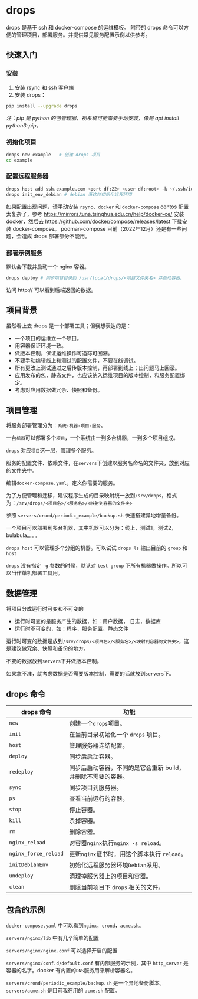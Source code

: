 # drops
drops 是基于 ssh 和 docker-compose 的运维模板。
附带的 drops 命令可以方便的管理项目，部署服务。并提供常见服务配置示例以供参考。

## 快速入门

### 安装

1. 安装 rsync 和 ssh 客户端
2. 安装 drops：

``` sh
pip install --upgrade drops
```

*注：pip 是 python 的包管理器，视系统可能需要手动安装，像是 apt install python3-pip。*

### 初始化项目

```sh
drops new example	# 创建 drops 项目
cd example
```

### 配置远程服务器

```sh
drops host add ssh.example.com <port df:22> <user df:root> -k ~/.ssh/id_ed25519 # 配置一个服务器到默认的 test group。
drops init_env_debian # debian 系这样初始化远程环境
```
如果配置出现问题，请手动安装 `rsync`、`docker` 和 `docker-compose`
centos 配置太复杂了，参考 <https://mirrors.tuna.tsinghua.edu.cn/help/docker-ce/> 安装 docker，然后去 <https://github.com/docker/compose/releases/latest>  下载安装 docker-compose。
podman-compose 目前（2022年12月）还是有一些问题，会造成 drops 部署部分不能用。

### 部署示例服务
默认会下载并启动一个 nginx 容器。
```sh
drops deploy # 同步项目目录到 /usr/local/drops/<项目文件夹名> 并启动容器。
```

访问 http://<ip> 可以看到后端返回的数据。

## 项目背景

虽然看上去 drops 是一个部署工具；但我想表达的是：

- 一个项目的运维立一个项目。
- 用容器保证环境一致。
- 做版本控制，保证运维操作可追踪可回溯。
- 不要手动编辑线上和测试的配置文件，不要在线调试。
- 所有更改上测试通过之后传版本控制，再部署到线上；出问题马上回滚。
- 应用发布的包，静态文件，也应该纳入运维项目的版本控制，和服务配置绑定。
- 考虑对应用数据做冗余、快照和备份。

## 项目管理

将服务部署管理分为：`系统-机器-项目-服务`。

一台`机器`可以部署多个`项目`，一个系统由一到多台机器，一到多个项目组成。

`drops` 对应`项目`这一层，管理多个服务。

服务的配置文件、依赖文件，在`servers`下创建以服务名命名的文件夹，放到对应的文件夹中。

编辑`docker-compose.yaml`，定义你需要的服务。

为了方便管理和迁移，建议程序生成的目录映射统一放到`/srv/drops`，格式为：`/srv/drops/<项目名>/<服务名>/<映射到容器的文件夹>`

参照 `servers/crond/periodic_example/backup.sh` 快速搭建异地增量备份。

一个项目可以部署到多台机器，其中机器可以分为：线上，测试1，测试2，bulabula。。。。

`drops host` 可以管理多个分组的机器。可以试试 `drops ls` 输出目前的 `group` 和 `host`

`drops` 没有指定 `-g` 参数的时候，默认对 `test group`  下所有机器做操作。所以可以当作单机部署工具用。

## 数据管理

将项目分成运行时可变和不可变的

- 运行时可变的是服务产生的数据，如：用户数据， 日志，数据库
- 运行时不可变的，如：程序，服务配置，静态文件

运行时可变的数据是放到`/srv/drops/<项目名>/<服务名>/<映射到容器的文件夹>`，这是建议做冗余、快照和备份的地方。

不变的数据放到`servers`下并做版本控制。

如果拿不准，就考虑数据是否需要版本控制，需要的话就放到`servers`下。

## drops 命令

| drops 命令         | 功能                                                         |
| ------------------ | ------------------------------------------------------------ |
| `new`              | 创建一个`drops`项目。                                        |
| `init`             | 在当前目录初始化一个 `drops` 项目。                          |
| `host`             | 管理服务器连结配置。                                         |
| `deploy`           | 同步后启动容器。                                             |
| `redeploy`         | 同步后启动容器，不同的是它会重新 build，并删除不需要的容器。 |
| `sync`             | 同步项目到服务器。                                           |
| `ps`               | 查看当前运行的容器。                                         |
| `stop`             | 停止容器。                                                   |
| `kill`             | 杀掉容器。                                                   |
| `rm`               | 删除容器。                                                   |
| `nginx_reload`      | 对容器`nginx`执行`nginx -s reload`。                         |
| `nginx_force_reload` | 更新`nginx`证书时，用这个脚本执行 `reload`。                 |
| `initDebianEnv`    | 初始化远程服务器环境`Debian`系用。                           |
| `undeploy`         | 清理掉服务器上的项目和容器。                                 |
| `clean`            | 删除当前项目下 `drops` 相关的文件。                          |

## 包含的示例

`docker-compose.yaml` 中可以看到`nginx`，`crond`，`acme.sh`。

`servers/nginx/lib` 中有几个简单的配置

`servers/nginx/nginx.conf` 可以选择开启的配置

`servers/nginx/conf.d/default.conf` 有内部服务的示例，其中 `http_server` 是容器的名字。docker 有内置的`DNS`服务用来解析容器名。

`servers/crond/periodic_example/backup.sh` 是一个异地备份脚本。
`servers/acme.sh` 是目前我在用的 `acme.sh` 配置。
